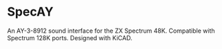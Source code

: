 # SpecAY

An AY-3-8912 sound interface for the ZX Spectrum 48K.
Compatible with Spectrum 128K ports.
Designed with KiCAD.